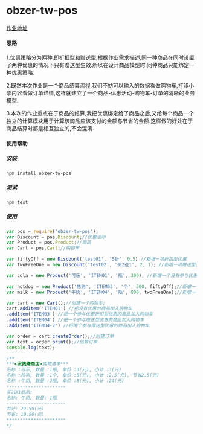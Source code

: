 # obzer-tw-pos

[作业地址](https://jinshuju.net/f/n0ddSe)

#### 思路
1.优惠策略分为两种,即折扣型和赠送型,根据作业需求描述,同一种商品在同时设置了两种优惠的情况下只有赠送型生效.所以在设计商品模型时,同种商品只能绑定一种优惠策略.

2.既然本次作业是一个商品结算流程,我们不妨可以输入的数据看做购物车,打印小票内容看做订单详情,这样就建立了一个商品-优惠活动-购物车-订单的清晰的业务模型.

3.本次的作业重点在于商品的结算,我把优惠绑定给了商品之后,又给每个商品一个独立的计算模块用于计算该商品应该支付的金额与节省的金额.这样做的好处在于商品结算时都是相互独立的,不会混淆.


#### 使用帮助

##### 安装
```
npm install obzer-tw-pos
```

##### 测试
```
npm test
```

##### 使用
```javascript
var pos = require('obzer-tw-pos');
var Discount = pos.Discount;//优惠活动
var Product = pos.Product;//商品
var Cart = pos.Cart;//购物车

var fiftyOff = new Discount('test01', '5折', 0.5) //新增一项折扣型优惠
var twoFreeOne = new Discount('test02', '买2送1', 2, 1); //新增一项赠送型优惠

var cola = new Product('可乐', 'ITEM01', '瓶', 300); //新增一个没有参与优惠的商品

var hotdog = new Product('热狗', 'ITEM03', '个', 500, fiftyOff);//新增一个参与优惠折扣型优惠的商品
var milk = new Product('牛奶', 'ITEM04', '瓶', 800, twoFreeOne);//新增一个参与赠送型优惠的商品

var cart = new Cart();//创建一个购物车;
cart.addItem('ITEM01') //把没有优惠的商品加入购物车
.addItem('ITEM03') //把一个参与优惠折扣型优惠的商品加入购物车
.addItem('ITEM04') //把一个参与赠送型优惠的商品加入购物车
.addItem('ITEM04-2') //把两个参与赠送型优惠的商品加入购物车

var order = cart.createOrder();//创建订单
var text = order.print();//结算订单
console.log(text);

/**
***<没钱赚商店>购物清单***
名称 :可乐, 数量 :1瓶, 单价 :3(元), 小计 :3(元)
名称 :热狗, 数量 :1个, 单价 :5(元), 小计 :2.5(元), 节省2.5(元)
名称 :牛奶, 数量 :3瓶, 单价 :8(元), 小计 :24(元)
----------------------
买2送1商品:
名称: 牛奶, 数量: 1瓶
----------------------
共计: 29.50(元)
节省: 10.50(元)
**********************
*/
```
